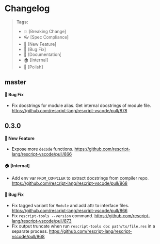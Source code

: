 # Changelog

> **Tags:**
>
> - :boom: [Breaking Change]
> - :eyeglasses: [Spec Compliance]
> - :rocket: [New Feature]
> - :bug: [Bug Fix]
> - :memo: [Documentation]
> - :house: [Internal]
> - :nail_care: [Polish]

## master

#### :bug: Bug Fix

- Fix docstrings for module alias. Get internal docstrings of module file. https://github.com/rescript-lang/rescript-vscode/pull/878

## 0.3.0

#### :rocket: New Feature

- Expose more `decode` functions. https://github.com/rescript-lang/rescript-vscode/pull/866

#### :house: [Internal]

- Add env var `FROM_COMPILER` to extract docstrings from compiler repo. https://github.com/rescript-lang/rescript-vscode/pull/868

#### :bug: Bug Fix

- Fix tagged variant for `Module` and add attr to interface files. https://github.com/rescript-lang/rescript-vscode/pull/866
- Fix `rescript-tools --version` command. https://github.com/rescript-lang/rescript-vscode/pull/873
- Fix output truncate when run `rescript-tools doc path/to/file.res` in a separate process. https://github.com/rescript-lang/rescript-vscode/pull/868
